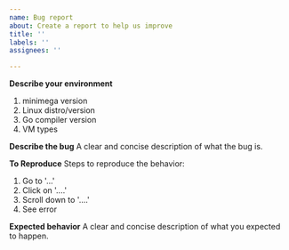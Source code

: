 ```yaml
---
name: Bug report
about: Create a report to help us improve
title: ''
labels: ''
assignees: ''

---
```


**Describe your environment**

1. minimega version
2. Linux distro/version
3. Go compiler version
4. VM types

**Describe the bug**
A clear and concise description of what the bug is.

**To Reproduce**
Steps to reproduce the behavior:
1. Go to '...'
2. Click on '....'
3. Scroll down to '....'
4. See error

**Expected behavior**
A clear and concise description of what you expected to happen.
